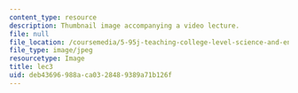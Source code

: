 ```yaml
---
content_type: resource
description: Thumbnail image accompanying a video lecture.
file: null
file_location: /coursemedia/5-95j-teaching-college-level-science-and-engineering-spring-2009/deb43696988aca0328489389a71b126f_lec3.jpg
file_type: image/jpeg
resourcetype: Image
title: lec3
uid: deb43696-988a-ca03-2848-9389a71b126f
---
```

